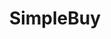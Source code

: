 ---
title: SimpleBuy
description: Buy gift cards or mobile refills from various businesses with Bitcoin.
homepage: https://simplebuy.io/en/
altFor: ['bitpay-wallet', 'dish-tv', 'gamesplanet', 'kinguin', 'microsoft', 'playasia', 'webhallen', 'egifter', 'gyft', 'att']
---